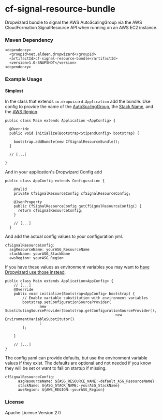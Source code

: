 cf-signal-resource-bundle
====

Dropwizard bundle to signal the AWS AutoScalingGroup via the AWS CloudFormation SignalResource API when running on an AWS EC2 instance.

### Maven Dependency ###

    <dependency>
      <groupId>net.eldeen.dropwizard</groupId>
      <artifactId>cf-signal-resource-bundle</artifactId>
      <version>1.0-SNAPSHOT</version>
    <dependency>

### Example Usage ###

#### Simplest ####
In the class that extends `io.dropwizard.Application` add the bundle. Use config to provide the name of the [AutoScalingGroup](http://docs.aws.amazon.com/AWSCloudFormation/latest/UserGuide/aws-properties-as-group.html),
the [Stack Name](http://docs.aws.amazon.com/AWSCloudFormation/latest/UserGuide/pseudo-parameter-reference.html#cfn-pseudo-param-stackname), and the [AWS Region](http://docs.aws.amazon.com/AWSCloudFormation/latest/UserGuide/pseudo-parameter-reference.html#cfn-pseudo-param-region).

    public class Main extends Application <AppConfig> {

      @Override
      public void initialize(Bootstrap<StipendConfig> bootstrap) {
      
        bootstrap.addBundle(new CfSignalResourceBundle();
      }
      
      // [...]

    }
    
And in your application's Dropwizard Config add
    
    public class AppConfig extends Configuration {
    
        @Valid
        private CfSignalResourceConfig cfSignalResourceConfig;
    
        @JsonProperty
        public CfSignalResourceConfig getCfSignalResourceConfig() {
          return cfSignalResourceConfig;
        }
        
        // [...]
      }
    
And add the actual config values to your configuration yml.
 
    cfSignalResourceConfig:
      asgResourceName: yourASG_ResourceName
      stackName: yourASG_StackName
      awsRegion: yourASG_Region
      
If you have these values as environment variables you may want to [have Dropwizard use those instead](http://www.dropwizard.io/manual/core.html#environment-variables).
 
    public class Main extends Application<AppConfig> {
        // [...]
        @Override
        public void initialize(Bootstrap<AppConfig> bootstrap) {
            // Enable variable substitution with environment variables
            bootstrap.setConfigurationSourceProvider(
                    new SubstitutingSourceProvider(bootstrap.getConfigurationSourceProvider(),
                                                       new EnvironmentVariableSubstitutor()
                    )
            );
    
        }
    
        // [...]
    }
    
The config yaml can provide defaults, but use the environment variable values if they exist. The defaults are optional
and not needed if you know they will be set or want to fail on startup if missing.
 
    cfSignalResourceConfig:
          asgResourceName: ${ASG_RESOURCE_NAME:-default_ASG_ResourceName}
          stackName: ${ASG_STACK_NAME:-yourASG_StackName}
          awsRegion: ${AWS_REGION:-yourASG_Region}

### License ###
Apache License Version 2.0
